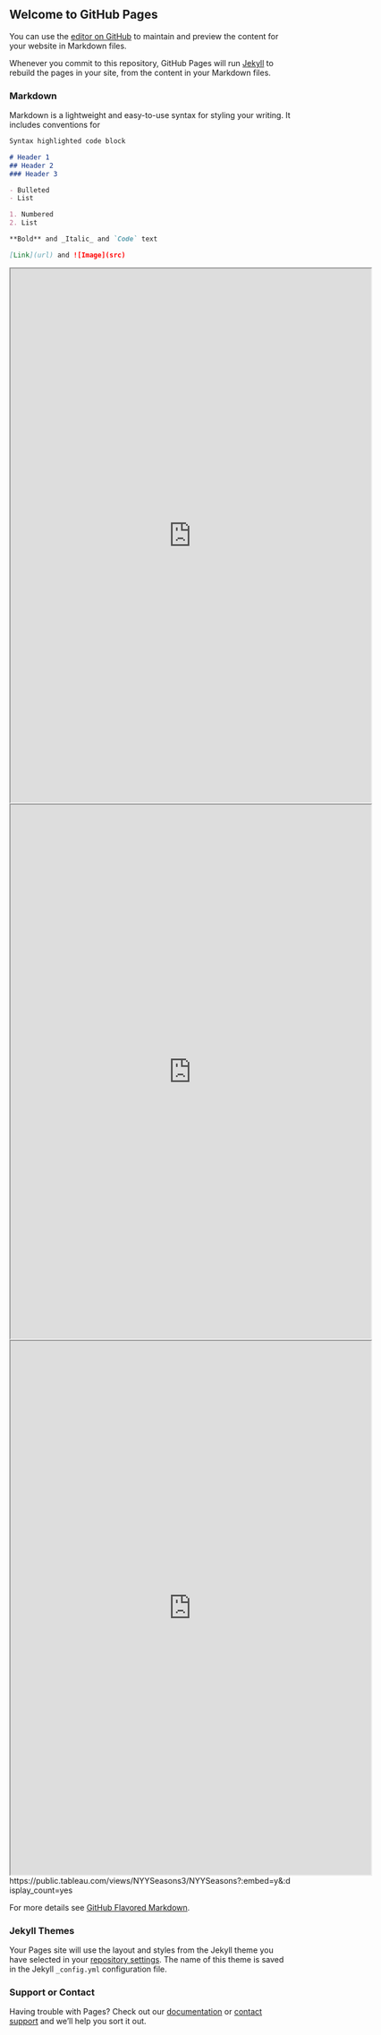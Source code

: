 ## Welcome to GitHub Pages

You can use the [editor on GitHub](https://github.com/abhishekmanglaa/tableau-movies/edit/main/README.md) to maintain and preview the content for your website in Markdown files.

Whenever you commit to this repository, GitHub Pages will run [Jekyll](https://jekyllrb.com/) to rebuild the pages in your site, from the content in your Markdown files.

### Markdown

Markdown is a lightweight and easy-to-use syntax for styling your writing. It includes conventions for

```markdown
Syntax highlighted code block

# Header 1
## Header 2
### Header 3

- Bulleted
- List

1. Numbered
2. List

**Bold** and _Italic_ and `Code` text

[Link](url) and ![Image](src)

```


<iframe 
  src="https://public.tableau.com/views/MyFirstPublic_16040241194940/Sheet1?:language=en&:display_count=y&:origin=viz_share_link"
  width="645" 
  height="955"
></iframe>  

<iframe 
  src="https://public.tableau.com/shared/WC7JDN5R7?:embed=y&:display_count=y&:origin=viz_share_link"
  width="645" 
  height="955"
></iframe>  

<iframe 
  src="https://public.tableau.com/views/NYYSeasons3/NYYSeasons?:embed=y&:display_count=yes"
  width="645" 
  height="955"
></iframe> 
https://public.tableau.com/views/NYYSeasons3/NYYSeasons?:embed=y&:display_count=yes

For more details see [GitHub Flavored Markdown](https://guides.github.com/features/mastering-markdown/).

### Jekyll Themes

Your Pages site will use the layout and styles from the Jekyll theme you have selected in your [repository settings](https://github.com/abhishekmanglaa/tableau-movies/settings). The name of this theme is saved in the Jekyll `_config.yml` configuration file.

### Support or Contact

Having trouble with Pages? Check out our [documentation](https://docs.github.com/categories/github-pages-basics/) or [contact support](https://github.com/contact) and we’ll help you sort it out.
